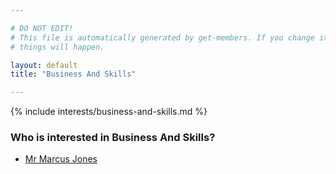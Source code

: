 ```yaml
---

# DO NOT EDIT!
# This file is automatically generated by get-members. If you change it, bad
# things will happen.

layout: default
title: "Business And Skills"

---
```


{% include interests/business-and-skills.md %}

### Who is interested in Business And Skills?


* [Mr Marcus Jones](/members/mr-marcus-jones.html)

